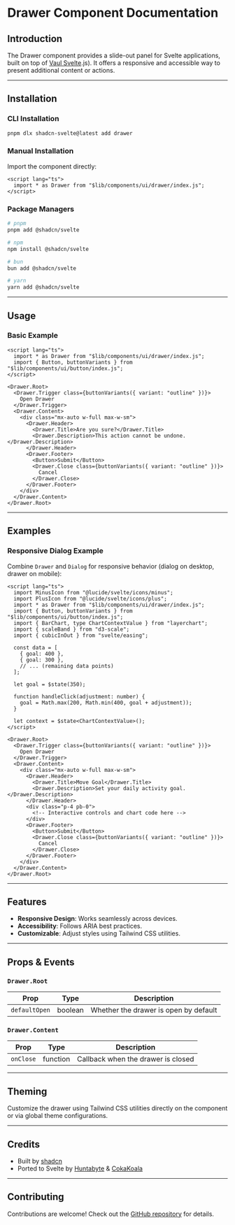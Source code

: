 

# Drawer Component Documentation

## Introduction
The Drawer component provides a slide-out panel for Svelte applications, built on top of [Vaul Svelte](https://github.com/emilkowalski/vaul).js). It offers a responsive and accessible way to present additional content or actions.

---

## Installation

### CLI Installation
```bash
pnpm dlx shadcn-svelte@latest add drawer
```

### Manual Installation
Import the component directly:
```svelte
<script lang="ts">
  import * as Drawer from "$lib/components/ui/drawer/index.js";
</script>
```

### Package Managers
```bash
# pnpm
pnpm add @shadcn/svelte

# npm
npm install @shadcn/svelte

# bun
bun add @shadcn/svelte

# yarn
yarn add @shadcn/svelte
```

---

## Usage

### Basic Example
```svelte
<script lang="ts">
  import * as Drawer from "$lib/components/ui/drawer/index.js";
  import { Button, buttonVariants } from "$lib/components/ui/button/index.js";
</script>

<Drawer.Root>
  <Drawer.Trigger class={buttonVariants({ variant: "outline" })}>
    Open Drawer
  </Drawer.Trigger>
  <Drawer.Content>
    <div class="mx-auto w-full max-w-sm">
      <Drawer.Header>
        <Drawer.Title>Are you sure?</Drawer.Title>
        <Drawer.Description>This action cannot be undone.</Drawer.Description>
      </Drawer.Header>
      <Drawer.Footer>
        <Button>Submit</Button>
        <Drawer.Close class={buttonVariants({ variant: "outline" })}>
          Cancel
        </Drawer.Close>
      </Drawer.Footer>
    </div>
  </Drawer.Content>
</Drawer.Root>
```

---

## Examples

### Responsive Dialog Example
Combine `Drawer` and `Dialog` for responsive behavior (dialog on desktop, drawer on mobile):

```svelte
<script lang="ts">
  import MinusIcon from "@lucide/svelte/icons/minus";
  import PlusIcon from "@lucide/svelte/icons/plus";
  import * as Drawer from "$lib/components/ui/drawer/index.js";
  import { Button, buttonVariants } from "$lib/components/ui/button/index.js";
  import { BarChart, type ChartContextValue } from "layerchart";
  import { scaleBand } from "d3-scale";
  import { cubicInOut } from "svelte/easing";

  const data = [
    { goal: 400 },
    { goal: 300 },
    // ... (remaining data points)
  ];

  let goal = $state(350);

  function handleClick(adjustment: number) {
    goal = Math.max(200, Math.min(400, goal + adjustment));
  }

  let context = $state<ChartContextValue>();
</script>

<Drawer.Root>
  <Drawer.Trigger class={buttonVariants({ variant: "outline" })}>
    Open Drawer
  </Drawer.Trigger>
  <Drawer.Content>
    <div class="mx-auto w-full max-w-sm">
      <Drawer.Header>
        <Drawer.Title>Move Goal</Drawer.Title>
        <Drawer.Description>Set your daily activity goal.</Drawer.Description>
      </Drawer.Header>
      <div class="p-4 pb-0">
        <!-- Interactive controls and chart code here -->
      </div>
      <Drawer.Footer>
        <Button>Submit</Button>
        <Drawer.Close class={buttonVariants({ variant: "outline" })}>
          Cancel
        </Drawer.Close>
      </Drawer.Footer>
    </div>
  </Drawer.Content>
</Drawer.Root>
```

---

## Features
- **Responsive Design**: Works seamlessly across devices.
- **Accessibility**: Follows ARIA best practices.
- **Customizable**: Adjust styles using Tailwind CSS utilities.

---

## Props & Events

### `Drawer.Root`
| Prop       | Type      | Description                          |
|------------|-----------|--------------------------------------|
| `defaultOpen` | boolean  | Whether the drawer is open by default |

### `Drawer.Content`
| Prop       | Type      | Description                          |
|------------|-----------|--------------------------------------|
| `onClose`  | function  | Callback when the drawer is closed    |

---

## Theming
Customize the drawer using Tailwind CSS utilities directly on the component or via global theme configurations.

---

## Credits
- Built by [shadcn](https://shadcn.com)
- Ported to Svelte by [Huntabyte](https://github.com/huntabyte) & [CokaKoala](https://github.com/CokaKoala)

---

## Contributing
Contributions are welcome! Check out the [GitHub repository](https://github.com/shadcn/shadcn-svelte) for details.